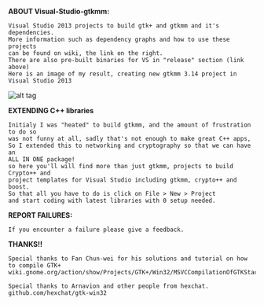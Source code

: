 **ABOUT Visual-Studio-gtkmm:**
```
Visual Studio 2013 projects to build gtk+ and gtkmm and it's dependencies.
More information such as dependency graphs and how to use these projects
can be found on wiki, the link on the right.
There are also pre-built binaries for VS in "release" section (link above)
Here is an image of my result, creating new gtkmm 3.14 project in Visual Studio 2013
```
![alt tag](https://github.com/codekiddy2/Visual-Studio-gtkmm/blob/Redesign/projects/Readme/result.png)

**EXTENDING C++ libraries**
```
Initialy I was "heated" to build gtkmm, and the amount of frustration to do so
was not funny at all, sadly that's not enough to make great C++ apps,
So I extended this to networking and cryptography so that we can have an
ALL IN ONE package!
so here you'll will find more than just gtkmm, projects to build Crypto++ and
project templates for Visual Studio including gtkmm, crypto++ and boost.
So that all you have to do is click on File > New > Project
and start coding with latest libraries with 0 setup needed.
```


**REPORT FAILURES:**
```
If you encounter a failure please give a feedback.
```

**THANKS!!**
```
Special thanks to Fan Chun-wei for his solutions and tutorial on how to compile GTK+
wiki.gnome.org/action/show/Projects/GTK+/Win32/MSVCCompilationOfGTKStack

Special thanks to Arnavion and other people from hexchat.
github.com/hexchat/gtk-win32
```
